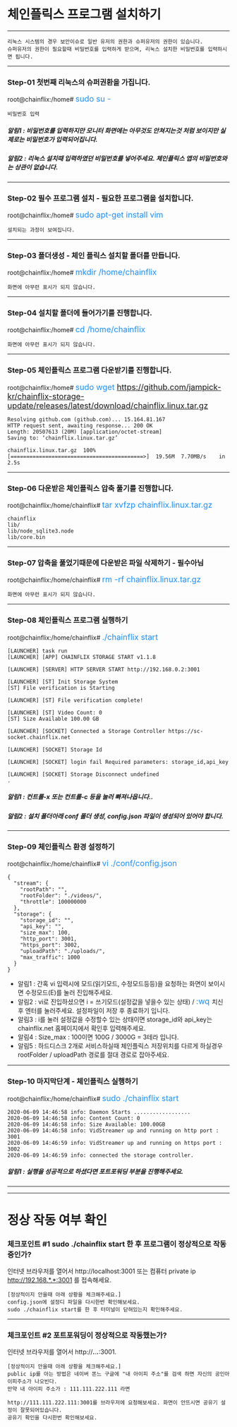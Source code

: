 # 체인플릭스 프로그램 설치하기
<hr>

```
리눅스 시스템의 경우 보안이슈로 일반 유저의 권한과 슈퍼유저의 권한이 있습니다.
슈퍼유저의 권한이 필요할때 비밀번호를 입력하게 받으며, 리눅스 설치한 비밀번호를 입력하시면 됩니다.
```

<hr>

### Step-01 첫번째 리눅스의 슈퍼권환을 가집니다.
root@chainflix:/home# <font color='dodgerblue' size=4> sudo su -</font>
```
비밀번호 입력
```
##### 알림1 : 비밀번호를 입력하지만 모니터 화면에는 아무것도 안쳐지는것 처럼 보이지만 실제로는 비밀번호가 입력되어집니다.
##### 알림2 : 리눅스 설치때 입력하였던 비밀번호를 넣어주세요. 체인플릭스 앱의 비밀번호와는 상관이 없습니다.

<hr>

### Step-02 필수 프로그램 설치 - 필요한 프로그램을 설치합니다.
root@chainflix:/home# <font color='dodgerblue' size=4> sudo apt-get install vim</font>
```
설치되는 과정이 보여집니다.
```

<hr>

### Step-03 폴더생성 - 체인 플릭스 설치할 폴더를 만듭니다.
root@chainflix:/home# <font color='dodgerblue' size=4> mkdir /home/chainflix</font>
```
화면에 아무런 표시가 되지 않습니다.
```

<hr>

### Step-04 설치할 폴더에 들어가기를 진행합니다.
root@chainflix:/home# <font color='dodgerblue' size=4> cd /home/chainflix</font>
```
화면에 아무런 표시가 되지 않습니다.
```

<hr>

### Step-05 체인플릭스 프로그램 다운받기를 진행합니다.
root@chainflix:/home# <font color='dodgerblue' size=4> sudo wget https://github.com/jampick-kr/chainflix-storage-update/releases/latest/download/chainflix.linux.tar.gz </font>
```
Resolving github.com (github.com)... 15.164.81.167
HTTP request sent, awaiting response... 200 OK
Length: 20507613 (20M) [application/octet-stream]
Saving to: ‘chainflix.linux.tar.gz’

chainflix.linux.tar.gz  100%[==========================================>]  19.56M  7.70MB/s    in 2.5s
```

<hr>

### Step-06 다운받은 체인플릭스 압축 풀기를 진행합니다.
root@chainflix:/home/chainflix# <font color='dodgerblue' size=4> tar xvfzp chainflix.linux.tar.gz</font>
```
chainflix
lib/
lib/node_sqlite3.node
lib/core.bin
```
<hr>

### Step-07 압축을 풀었기때문에 다운받은 파일 삭제하기 - 필수아님
root@chainflix:/home/chainflix# <font color='dodgerblue' size=4> rm -rf chainflix.linux.tar.gz</font>
```
화면에 아무런 표시가 되지 않습니다.
```
<hr>

### Step-08 체인플릭스 프로그램 실행하기
root@chainflix:/home/chainflix# <font color='dodgerblue' size=4> ./chainflix start</font>
```
[LAUNCHER] task run
[LAUNCHER] [APP] CHAINFLIX STORAGE START v1.1.8

[LAUNCHER] [SERVER] HTTP SERVER START http://192.168.0.2:3001

[LAUNCHER] [ST] Init Storage System
[ST] File verification is Starting

[LAUNCHER] [ST] File verification complete!

[LAUNCHER] [ST] Video Count: 0
[ST] Size Available 100.00 GB

[LAUNCHER] [SOCKET] Connected a Storage Controller https://sc-socket.chainflix.net

[LAUNCHER] [SOCKET] Storage Id

[LAUNCHER] [SOCKET] login fail Required parameters: storage_id,api_key

[LAUNCHER] [SOCKET] Storage Disconnect undefined
.
```
##### 알림1 : 컨트롤-x 또는 컨트롤-c 등을  눌러 빠져나옵니다..
##### 알림2 : 설치 폴더아래 conf 폴더 생성, config.json 파일이 생성되어 있어야 합니다.

<hr>

### Step-09 체인플릭스 환경 설정하기
root@chainflix:/home/chainflix#  <font color='dodgerblue' size=4> vi ./conf/config.json</font>
```
{
  "stream": {
    "rootPath": "",
    "rootFolder": "./videos/",
    "throttle": 100000000
  },
  "storage": {
    "storage_id": "",
    "api_key": "",
    "size_max": 100,
    "http_port": 3001,
    "https_port": 3002,
    "uploadPath": "./uploads/",
    "max_traffic": 1000
  }
}
```


- 알림1 : 간혹 vi 입력시에 모드(읽기모드, 수정모드등등)을 요청하는 화면이 보이시면 수정모드(E)를 눌러 진입해주세요.
- 알림2 : vi로 진입하셨으면 i = 쓰기모드(설정값을 넣을수 있는 상태) / <font color='dodgerblue' size=4> :wq </font> 치신 후 엔터를 눌러주세요. 설정파일이 저장 후 종료하기 입니다.
- 알림3 : i를 눌러 설정값을 수정할수 있는 상태이면 storage_id와 api_key는 chainflix.net 홈페이지에서 확인후 입력해주세요.
- 알림4 : Size_max : 100이면 100G / 3000G = 3테라 입니다.
- 알림5 : 하드디스크 2개로 서비스하실때 체인플릭스 저장위치를 다르게 하실경우 rootFolder / uploadPath 경로를 절대 경로로 잡아주세요.

<hr>

### Step-10 마지막단계 - 체인플릭스 실행하기
root@chainflix:/home/chainflix# <font color='dodgerblue' size=4>sudo ./chainflix start</font>
```
2020-06-09 14:46:58 info: Daemon Starts ..................
2020-06-09 14:46:58 info: Content Count: 0
2020-06-09 14:46:58 info: Size Available: 100.00GB
2020-06-09 14:46:58 info: VidStreamer up and running on http port : 3001
2020-06-09 14:46:59 info: VidStreamer up and running on https port : 3002
2020-06-09 14:46:59 info: connected the storage controller.
```
##### 알림1 : 실행을 성공적으로 하셨다면 포트포워딩 부분을 진행해주세요.

<hr>
<hr>

# 정상 작동 여부 확인
### 체크포인트 #1 sudo ./chainflix start 한 후 프로그램이 정상적으로 작동중인가?
인터넷 브라우저를 열어서 http://localhost:3001 또는 컴퓨터 private ip http://192.168.*.*:3001 를 접속해세요.
```
[정상적이지 안을때 아래 상황을 체크해주세요.]
config.json에 설정디 파일을 다시한번 확인해보세요.
sudo ./chainflix start를 한 후 터미널이 닫혀있는지 확인해주세요.
```

<hr>

### 체크포인트 #2 포트포워딩이 정상적으로 작동했는가?
인터넷 브라우저를 열어서 http://***.***.***.***:3001.

```
[정상적이지 안을때 아래 상황을 체크해주세요.]
public ip를 아는 방법은 네이버 똔느 구글에 "내 아이피 주소"를 검색 하면 자신의 공인아이피주소가 나오빈다.
만약 내 아이피 주소가 : 111.111.222.111 라면

http://111.111.222.111:3001를 브라우저에 요청해보세요. 화면이 안뜨시면 공유기 설정이 잘못되어있습니다.
공유기 확인을 다시한번 확인해보세요.

```
